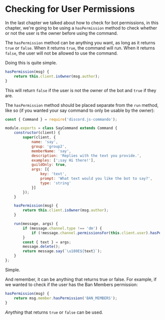 # Checking for User Permissions

In the last chapter we talked about how to check for bot permissions, in this chapter, we're going to be using a `hasPermission` method to check whether or not the user is the owner before using the command.

The `hasPermission` method can be anything you want, as long as it returns `true` or `false`. When it returns `true`, the command will run. When it returns `false`, the user will not be allowed to use the command.

Doing this is quite simple.

```js
hasPermission(msg) {
    return this.client.isOwner(msg.author);
}
```

This will return `false` if the user is not the owner of the bot and `true` if they are.

The `hasPermission` method should be placed separate from the `run` method, like so \(if you wanted your say command to only be usable by the owner\):

```js
const { Command } = require('discord.js-commando');

module.exports = class SayCommand extends Command {
    constructor(client) {
        super(client, {
            name: 'say',
            group: 'group2',
            memberName: 'say',
            description: 'Replies with the text you provide.',
            examples: [';say Hi there!'],
            guildOnly: true,
            args: [{
                key: 'text',
                prompt: 'What text would you like the bot to say?',
                type: 'string'
            }]
        });    
    }

    hasPermission(msg) {
        return this.client.isOwner(msg.author);
    }

    run(message, args) {
        if (message.channel.type !== 'dm') {
            if (!message.channel.permissionsFor(this.client.user).hasPermission('MANAGE_MESSAGES')) return message.say('Error! I don\'t have permission to Manage Messages!');
        }
        const { text } = args;
        message.delete();
        return message.say(`\u180E${text}`);
    }
};
```

Simple.

And remember, it can be anything that returns true or false. For example, if we wanted to check if the user has the Ban Members permission:

```js
hasPermission(msg) {
    return msg.member.hasPermission('BAN_MEMBERS');
}
```

_Anything_ that returns `true` or `false` can be used.


